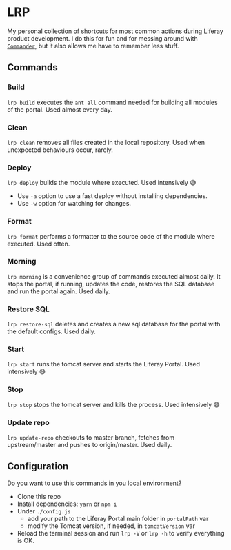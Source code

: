 # LRP

My personal collection of shortcuts for most common actions during Liferay product development. I do this for fun and for messing around with [`Commander`](https://www.npmjs.com/package/commander), but it also allows me have to remember less stuff.

## Commands

### Build

`lrp build` executes the `ant all` command needed for building all modules of the portal. Used almost every day.

### Clean

`lrp clean` removes all files created in the local repository. Used when unexpected behaviours occur, rarely.

### Deploy

`lrp deploy` builds the module where executed. Used intensively 😅

- Use `-a` option to use a fast deploy without installing dependencies.
- Use `-w` option for watching for changes.

### Format

`lrp format` performs a formatter to the source code of the module where executed. Used often.

### Morning

`lrp morning` is a convenience group of commands executed almost daily. It stops the portal, if running, updates the code, restores the SQL database and run the portal again. Used daily.

### Restore SQL

`lrp restore-sql` deletes and creates a new sql database for the portal with the default configs. Used daily.

### Start

`lrp start` runs the tomcat server and starts the Liferay Portal. Used intensively 😅

### Stop

`lrp stop` stops the tomcat server and kills the process. Used intensively 😅

### Update repo

`lrp update-repo` checkouts to master branch, fetches from upstream/master and pushes to origin/master. Used daily.

## Configuration

Do you want to use this commands in you local environment?

- Clone this repo
- Install dependencies: `yarn` or `npm i`
- Under `./config.js`
  - add your path to the Liferay Portal main folder in `portalPath` var
  - modify the Tomcat version, if needed, in `tomcatVersion` var
- Reload the terminal session and run `lrp -V` or `lrp -h` to verify everything is OK.

